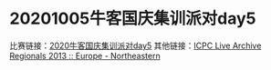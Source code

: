 # 20201005牛客国庆集训派对day5
比赛链接：[2020牛客国庆集训派对day5](https://ac.nowcoder.com/acm/contest/7852)
其他链接：[ICPC Live Archive Regionals 2013 :: Europe - Northeastern](https://icpcarchive.ecs.baylor.edu/index.php?option=com_onlinejudge&Itemid=8&category=611)